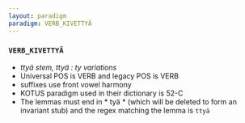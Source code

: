 ```yaml
---
layout: paradigm
paradigm: VERB_KIVETTYÄ
---
```

### ` VERB_KIVETTYÄ `

* _ttyä stem, ttyä : ty variations_
* Universal POS is VERB and legacy POS is VERB
* suffixes use front vowel harmony
* KOTUS paradigm used in their dictionary is 52-C
* The lemmas must end in * tyä * (which will be deleted to form an invariant stub) and the regex matching the lemma is ` ttyä `
